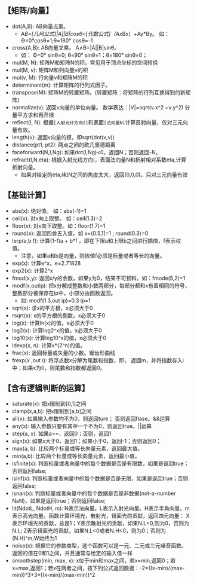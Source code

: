 ## 【矩阵/向量】		
- dot(A,B):   AB向量点乘。 
     - A*B=[几何公式]|A||B|cosθ=[代数公式]（Ax*Bx）+Ay*By。  如： Θ=0°cosθ=1;θ=180° cosθ=-1
- cross(A,B):   AB向量叉乘。 A∧B=|A||B|sinθ。 
    - 如： Θ=0°  sinθ=0; θ=90° sinθ=1；θ=180° sinθ=0；
- mul(M, N):   矩阵M和矩阵N的积。常见用于顶点坐标的空间转换
- mul(M, v):   矩阵M和列向量v的积
- mul(v, M):   行向量v和矩阵M的积
- determinant(m):   计算矩阵的行列式因子。
- transpose(M):   矩阵M的转置矩阵。(转置矩阵：将矩阵的行列互换得到的新矩阵)
- normalize(v):   返回v向量的单位向量。 数学表达：|V|=sqrt(v.x^2 +v.y^2)  分量平方求和再开根
- reflect(I, N):   根据`[入射光纤方向I]`和表面`[法向量N]`计算反射向量，仅对三元向量有效。
- length(v):   返回v向量的模，即sqrt(dot(v,v))
- distance(pt1, pt2):   两点之间的欧几里德距离
- faceforward(N,I,Ng):   如果dot(I,Ng)<0，返回N；否则返回-N。
- refract(I,N,eta):   根据入射光线方向I，表面法向量N和折射相对系数eta,计算折射向量。
    - 如果对给定的eta,I和N之间的角度太大，返回(0,0,0)。只对三元向量有效
    
## 【基础计算】 
- abs(x):   绝对值。  如：abs(-1)=1
- ceil(x):   对x向上取整。 如：ceil(1.3)=2
- floor(x):   对x向下取整。如：floor(1.7)=1
- round(x):   返回四舍五入值。如 x=(0.5,1]=1 ; round(0.3)=0  
- lerp(a,b f):    计算(1-f)a + b*f 。即在下限a和上限b之间进行插值，f表示权值。
    - 注意，如果a和b是向量，则权值f必须是标量或者等长的向量。
- exp(x):   计算e^x，e=2.71828
- exp2(x):   计算2^x
- fmod(x,y):   返回x/y的余数。如果y为0，结果不可预料。如：fmode(5,2)=1
- modf(x,outip):   把x分解成整数和小数两部分，每部分都和x有着相同的符号，整数部分被保存在ip中，小部分由函数返回。 
    - 如:    modf(1.3,out ip)=0.3  ip=1 
- sqrt(x):   求x的平方根，x必须大于0
- rsqrt(x):   x的平方根的倒数，x必须大于0
- log(x):   计算ln(x)的值，x必须大于0
- log2(x):   计算log2^x的值，x必须大于0
- log10(x):   计算log10^x的值，x必须大于0
- ldexp(x, n):    计算x*(2^n)的值。
- frac(x):    返回标量或矢量的小数。锯齿形曲线
- frexp(x ,out i):    将浮点数x分解为尾数和指数，即， 返回m，并将指数存入i中；如果x为0，则尾数和指数都返回0。

## 【含有逻辑判断的运算】
- saturate(x):  把x限制到[0,1]之间
- clamp(x,a,b): 把x限制到[a,b]之间
- all(x):   如果输入参数均不为0，则返回ture； 否则返回flase。&&运算
- any(x):   输入参数只要有其中一个不为0，则返回true。||运算
- step(a, x):   如果a>=，返回0；否则，返回1
- sign(x):   如果x大于0，返回1；如果小于0，返回-1；否则返回0；
- max(a, b):   比较两个标量或等长向量元素，返回最大值。
- min(a,b):   比较两个标量或等长向量元素，返回最小值。
- isfinite(x):	判断标量或者向量中的每个数据是否是有限数，如果是返回true；否则返回false;
- isinf(x):	 判断标量或者向量中的每个数据是否是无限，如果是返回true；否则返回false;
- isnan(x):	 判断标量或者向量中的每个数据是否是非数据(not-a-number NaN)，如果是返回true；否则返回false;
- lit(NdotL, NdotH, m): 	N表示法向量。L表示入射光向量。H表示半角向量。m表示高光向量。函数计算环境光，散射光，镜面光的贡献，返回四元向量： X表示环境光的贡献，总是1；Y表示散射光的贡献，如果N.L<0,则为0，否则为N.L; Z表示镜面光的贡献，如果N.L<0或者N.H<0，则为0；否则为(N.H)^m;W始终为1
- noise(x):	 根据它的参数类型，这个函数可以是一元、二元或三元噪音函数。返回的值在0和1之间，并且通常与给定的输入值一样	
- smoothstep(min, max, x):	 x位于min和max之间，若x=min,返回0；若x=max,返回1；若x在两者之间，按下列公式返回数据：-2*((x-min)/(max-min))^3+3*((x-min)/(max-min))^2





